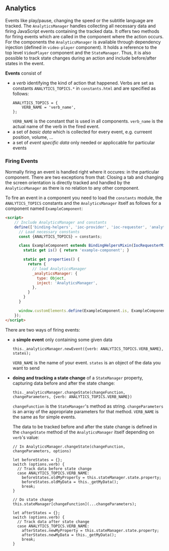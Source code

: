 ## Analytics

Events like play/pause, changing the speed or the subtitle language are tracked. The `AnalyticsManager` handles collecting all necessary data and firing JavaScript events containing the tracked data. It offers two methods for firing events which are called in the component where the action occurs. For the components the `AnalyticsManager` is available through dependency injection (defined in `video-player` component). It holds a reference to the top level `VideoPlayer` component and the `StateManager`. Thus, it is also possible to track state changes during an action and include before/after states in the event.

**Events** consist of
* a *verb* identifying the kind of action that happened. Verbs are set as constants `ANALYTICS_TOPICS.*` in `constants.html` and are specified as follows:
    ```JS
    ANALYTICS_TOPICS = {
        VERB_NAME = 'verb_name',
    };
    ```
    `VERB_NAME` is the constant that is used in all components. `verb_name` is the actual name of the verb in the fired event.
* a set of *basic data* which is collected for every event, e.g. curreent position, volume, ...
* a set of *event specific data* only needed or appliccable for particular events

### Firing Events
Normally firing an event is handled right where it occures: in the particular component. There are two exceptions from that: Closing a tab and changing the screen orientation is directly tracked and handled by the `AnalyticsManager` as there is no relation to any other component.

To fire an event in a component you need to load the `constants` module, the `ANALYTICS_TOPICS` constants and the `AnalyticsManager` itself as follows for a component named `ExampleComponent`:
```HTML
<script>
    // Include AnalyticsManager and constants
    define(['binding-helpers', 'ioc-provider', 'ioc-requester', 'analytics-manager', 'constants'], (BindingHelpersMixin, IocProviderMixin, IocRequesterMixin, AnalyticsManager, constants) => {
      // Load necessary constants
      const {ANALYTICS_TOPICS} = constants;

      class ExampleComponent extends BindingHelpersMixin(IocRequesterMixin(IocProviderMixin(Polymer.Element))) {
        static get is() { return 'example-component'; }

        static get properties() {
          return {
            // load AnalyticsManager
            _analyticsManager: {
              type: Object,
              inject: 'AnalyticsManager',
            },
          }
        }
      }

      window.customElements.define(ExampleComponent.is, ExampleComponent);
    });
</script>
```

There are two ways of firing events:
* a **simple event** only containing some given data
    ```JS
    this._analyticsManager.newEvent({verb: ANALYTICS_TOPICS.VERB_NAME}, states);
    ```
    `VERB_NAME` is the name of your event. `states` is an object of the data you want to send
* **doing and tracking a state change** of a `StateManager` property, capturing data before and after the state change:
    ```JS
    this._analyticsManager.changeState(changeFunction, changeParameters, {verb: ANALYTICS_TOPICS.VERB_NAME})
    ```
    `changeFunction` is the `StateManager`'s method as string. `changeParameters` is an array of the appropriate parameters for that method. `VERB_NAME` is the same as for simple events.

    The data to be tracked before and after the state change is defined in the `changeState` method of the `AnalyticsManager` itself depending on `verb`'s value:
    ```JS
    // In AnalyticsManager.changeState(changeFunction, changeParameters, options)

    let beforeStates = {};
    switch (options.verb) {
      // Track data before state change
      case ANALYTICS_TOPICS.VERB_NAME:
        beforeStates.oldMyProperty = this.stateManager.state.property;
        beforeStates.oldMyData = this._getMyData();
        break;
    }

    // Do state change
    this.stateManager[changeFunction](...changeParameters);

    let afterStates = {};
    switch (options.verb) {
      // Track data after state change
      case ANALYTICS_TOPICS.VERB_NAME:
        afterStates.newMyProperty = this.stateManager.state.property;
        afterStates.newMyData = this._getMyData();
        break;
    }
    ```
